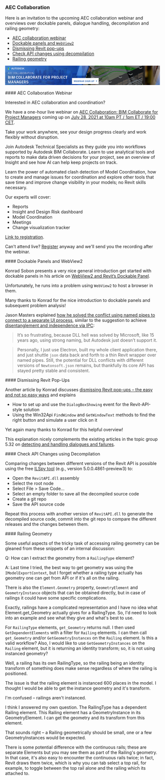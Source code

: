 <head>
<meta http-equiv="Content-Type" content="text/html; charset=utf-8">
<link rel="stylesheet" type="text/css" href="bc.css">
<script src="https://cdn.rawgit.com/google/code-prettify/master/loader/run_prettify.js" type="text/javascript"></script>
</head>

<!---

-  [Register for the Live webinar *AEC Collaboration: BIM Collaborate for Project Managers*](https://forums.autodesk.com/t5/revit-api-forum/register-for-the-live-webinar-aec-collaboration-bim-collaborate/m-p/10462552)

- decompile revitapi.dll
  Orson Liu -- https://autodesk.slack.com/archives/C0SR6NAP8/p1624975627139600

- railing geometry -- https://autodesk.slack.com/archives/C0SR6NAP8/p1624977919139900
  Stephen Smith

twitter:

add #thebuildingcoder

#RevitAPI @AutodeskForge @AutodeskRevit #bim #DynamoBim #ForgeDevCon 

&ndash; 
...

linkedin:


#bim #DynamoBim #ForgeDevCon #Revit #API #IFC #SDK #AI #VisualStudio #Autodesk #AEC #adsk

the [Revit API discussion forum](http://forums.autodesk.com/t5/revit-api-forum/bd-p/160) thread

<center>
<img src="img/" alt="" title="" width="600"/>
<p style="font-size: 80%; font-style:italic"></p>
</center>

**Question:** 

**Answer:**

**Response:**  

Many thanks to  for this very helpful explanation!

-->

### AEC Collaboration

Here is an invitation to the upcoming AEC collaboration webinar and overviews over dockable panels, dialogue handling, decompilation and railing geometry:

- [AEC collaboration webinar](#2)
- [Dockable panels and `WebView2`](#3)
- [Dismissing Revit pop-ups](#4)
- [Check API changes using decompilation](#5)
- [Railing geometry](#6)

<center>
<img src="img/aec_collaboration_webinar.png" alt="AEC Collaboration: BIM Collaborate for Project Managers" title="AEC Collaboration: BIM Collaborate for Project Managers" width="600"/> <!-- 999 -->
</center>

####<a name="2"></a> AEC Collaboration Webinar

Interested in AEC collaboration and coordination?

We have a one-hour live webinar
on [AEC Collaboration: BIM Collaborate for Project Managers](https://www.autodesk.com/webinars/aec/bim-collaborate-for-project-managers) coming
up on [July 28, 2021 at 10am PT / 1pm ET / 19:00 CET](https://www.timeanddate.com/worldclock/converter.html?iso=20210728T170000&p1=tz_pt&p2=tz_et&p3=tz_cest).

Take your work anywhere, see your design progress clearly and work flexibly without disruption.

Join Autodesk Technical Specialists as they guide you into workflows supported by Autodesk BIM Collaborate. Learn to use analytical tools and reports to make data driven decisions for your project, see an overview of Insight and see how AI can help keep projects on track.

Learn the power of automated clash detection of Model Coordination, how to create and manage issues for coordination and explore other tools that save time and improve change visibility in your models; no Revit skills necessary.

Our experts will cover:

- Reports
- Insight and Design Risk dashboard
- Model Coordination
- Meetings
- Change visualization tracker

[Link to registration](https://www.autodesk.com/webinars/aec/bim-collaborate-for-project-managers).

Can't attend live?
[Register](https://www.autodesk.com/webinars/aec/bim-collaborate-for-project-managers) anyway
and we'll send you the recording after the webinar.

####<a name="3"></a> Dockable Panels and WebView2

Konrad Sobon presents a very nice general introduction get started with dockable panels in his article
on [WebView2 and Revit’s Dockable Panel](https://archi-lab.net/webview2-and-revits-dockable-panel).

Unfortunately, he runs into a problem using `WebView2` to host a browser in them.

Many thanks to Konrad for the nice introduction to dockable panels and subsequent problem analysis!

Jason Masters explained [how he solved the conflict using named pipes to connect to a separate UI process](https://archi-lab.net/webview2-and-revits-dockable-panel/#comment-2813), similar to the suggestion to achieve
[disentanglement and independence via IPC](https://thebuildingcoder.typepad.com/blog/2019/04/set-floor-level-and-use-ipc-for-disentanglement.html#6):

> It’s so frustrating, because DLL hell was solved by Microsoft, like 15 years ago, using strong naming, but Autodesk just doesn’t support it.

> Personally, I just use Electron, built my whole client application there, and just shuttle `json` data back and forth to a thin Revit wrapper over named pipes.
Still, the potential for DLL conflicts with different versions of `Newtonsoft.json` remains, but thankfully its core API has stayed pretty stable and consistent.

####<a name="4"></a> Dismissing Revit Pop-Ups

Another article by Konrad
discusses [dismissing Revit pop-ups &ndash; the easy and not so easy ways](https://archi-lab.net/dismissing-revit-pop-ups-the-easy-and-not-so-easy-ways) and
explains

- How to set up and use the `DialogBoxShowing` event for the Revit-API-style solution
- Using the Win32Api `FindWindow` and `GetWindowText` methods to find the right button and simulate a user click on it

Yet again many thanks to Konrad for this helpful overview!

This explanation nicely complements the existing articles in the topic group
5.32 on [detecting and handling dialogues and failures](https://thebuildingcoder.typepad.com/blog/about-the-author.html#5.32).

####<a name="5"></a> Check API Changes using Decompilation

Comparing changes between different versions of the Revit API is possible using
the free [ILSpy tool](https://github.com/icsharpcode/ILSpy) (e.g., version 5.0.0.4861-preview3)
to:

- Open the `RevitAPI.dll` assembly
- Select the root node
- Select File &gt; Save Code...
- Select an empty folder to save all the decompiled source code
- Create a git repo 
- Save the API source code

Repeat this process with another version of `RevitAPI.dll` to generate the decompiled source code, commit into the git repo to compare the different releases and the changes between them.

####<a name="6"></a> Railing Geometry

Some useful aspects of the tricky task of accessing railing geometry can be gleaned from these snippets of an internal discussion:

Q: How can I extract the geometry from a `RailingType` element?

A: Last time I tried, the best way to get geometry was using the `IModelExportContext`, but I forget whether a railing type actually has geometry one can get from API or if it's all on the railing.

There is also the `Element.Geometry` property, `GeometryElement` and `GeometryInstance` objects that can be obtained directly, but in case of railings it could have some specific complications.

Exactly, railings have a complicated representation and I have no idea what Element.get_Geometry actually gives for a RailingType.
So, I'd need to look into an example and see what they give and what's best to use.

For `RailingType` elements, `get_Geometry` returns null.
I then used `GetDependentElements` with a filter for `Railing` elements.
I can then call `get_Geometry` and/or `GetGeometryInstances` on the `Railing` element.
Is this a valid workflow?
Also, I would like to use `GetGeometryInstances` on the `Railing` element, but it is returning an identity transform; so, it is not using instanced geometry?

Well, a railing has its own RailingType, so the railing being an identity transform of something does make sense regardless of where the railing is positioned.

The issue is that the railing element is instanced 600 places in the model.
I thought I would be able to get the instance geometry and it's transform.

I'm confused &ndash; railings aren't instanced.

I think I answered my own question.
The RailingType has a dependent Railing element.
This Railing element has a GeometryInstance in its GeometryElement.
I can get the geometry and its transform from this element.

That sounds right &ndash; a Railing geometrically should be small, one or a few GeometryInstances would be expected.

There is some potential difference with the continuous rails; these are separate Elements but you may see them as part of the Railing's geometry.
In that case, it's also easy to encounter the continuous rails twice; in fact, Revit draws them twice, which is why you can tab select a top rail, for example, to toggle between the top rail alone and the railing which its attached to.





